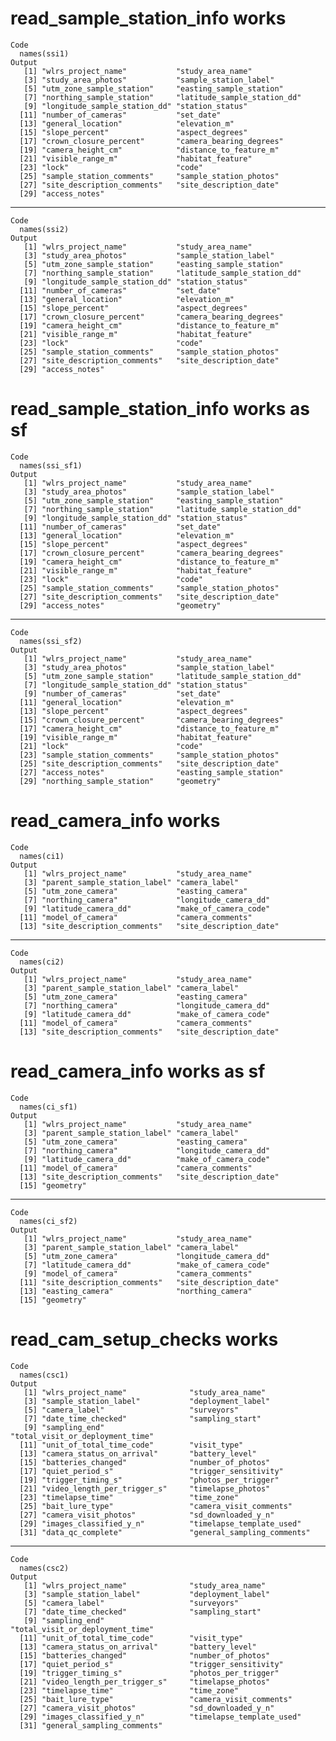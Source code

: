 # read_sample_station_info works

    Code
      names(ssi1)
    Output
       [1] "wlrs_project_name"           "study_area_name"            
       [3] "study_area_photos"           "sample_station_label"       
       [5] "utm_zone_sample_station"     "easting_sample_station"     
       [7] "northing_sample_station"     "latitude_sample_station_dd" 
       [9] "longitude_sample_station_dd" "station_status"             
      [11] "number_of_cameras"           "set_date"                   
      [13] "general_location"            "elevation_m"                
      [15] "slope_percent"               "aspect_degrees"             
      [17] "crown_closure_percent"       "camera_bearing_degrees"     
      [19] "camera_height_cm"            "distance_to_feature_m"      
      [21] "visible_range_m"             "habitat_feature"            
      [23] "lock"                        "code"                       
      [25] "sample_station_comments"     "sample_station_photos"      
      [27] "site_description_comments"   "site_description_date"      
      [29] "access_notes"               

---

    Code
      names(ssi2)
    Output
       [1] "wlrs_project_name"           "study_area_name"            
       [3] "study_area_photos"           "sample_station_label"       
       [5] "utm_zone_sample_station"     "easting_sample_station"     
       [7] "northing_sample_station"     "latitude_sample_station_dd" 
       [9] "longitude_sample_station_dd" "station_status"             
      [11] "number_of_cameras"           "set_date"                   
      [13] "general_location"            "elevation_m"                
      [15] "slope_percent"               "aspect_degrees"             
      [17] "crown_closure_percent"       "camera_bearing_degrees"     
      [19] "camera_height_cm"            "distance_to_feature_m"      
      [21] "visible_range_m"             "habitat_feature"            
      [23] "lock"                        "code"                       
      [25] "sample_station_comments"     "sample_station_photos"      
      [27] "site_description_comments"   "site_description_date"      
      [29] "access_notes"               

# read_sample_station_info works as sf

    Code
      names(ssi_sf1)
    Output
       [1] "wlrs_project_name"           "study_area_name"            
       [3] "study_area_photos"           "sample_station_label"       
       [5] "utm_zone_sample_station"     "easting_sample_station"     
       [7] "northing_sample_station"     "latitude_sample_station_dd" 
       [9] "longitude_sample_station_dd" "station_status"             
      [11] "number_of_cameras"           "set_date"                   
      [13] "general_location"            "elevation_m"                
      [15] "slope_percent"               "aspect_degrees"             
      [17] "crown_closure_percent"       "camera_bearing_degrees"     
      [19] "camera_height_cm"            "distance_to_feature_m"      
      [21] "visible_range_m"             "habitat_feature"            
      [23] "lock"                        "code"                       
      [25] "sample_station_comments"     "sample_station_photos"      
      [27] "site_description_comments"   "site_description_date"      
      [29] "access_notes"                "geometry"                   

---

    Code
      names(ssi_sf2)
    Output
       [1] "wlrs_project_name"           "study_area_name"            
       [3] "study_area_photos"           "sample_station_label"       
       [5] "utm_zone_sample_station"     "latitude_sample_station_dd" 
       [7] "longitude_sample_station_dd" "station_status"             
       [9] "number_of_cameras"           "set_date"                   
      [11] "general_location"            "elevation_m"                
      [13] "slope_percent"               "aspect_degrees"             
      [15] "crown_closure_percent"       "camera_bearing_degrees"     
      [17] "camera_height_cm"            "distance_to_feature_m"      
      [19] "visible_range_m"             "habitat_feature"            
      [21] "lock"                        "code"                       
      [23] "sample_station_comments"     "sample_station_photos"      
      [25] "site_description_comments"   "site_description_date"      
      [27] "access_notes"                "easting_sample_station"     
      [29] "northing_sample_station"     "geometry"                   

# read_camera_info works

    Code
      names(ci1)
    Output
       [1] "wlrs_project_name"           "study_area_name"            
       [3] "parent_sample_station_label" "camera_label"               
       [5] "utm_zone_camera"             "easting_camera"             
       [7] "northing_camera"             "longitude_camera_dd"        
       [9] "latitude_camera_dd"          "make_of_camera_code"        
      [11] "model_of_camera"             "camera_comments"            
      [13] "site_description_comments"   "site_description_date"      

---

    Code
      names(ci2)
    Output
       [1] "wlrs_project_name"           "study_area_name"            
       [3] "parent_sample_station_label" "camera_label"               
       [5] "utm_zone_camera"             "easting_camera"             
       [7] "northing_camera"             "longitude_camera_dd"        
       [9] "latitude_camera_dd"          "make_of_camera_code"        
      [11] "model_of_camera"             "camera_comments"            
      [13] "site_description_comments"   "site_description_date"      

# read_camera_info works as sf

    Code
      names(ci_sf1)
    Output
       [1] "wlrs_project_name"           "study_area_name"            
       [3] "parent_sample_station_label" "camera_label"               
       [5] "utm_zone_camera"             "easting_camera"             
       [7] "northing_camera"             "longitude_camera_dd"        
       [9] "latitude_camera_dd"          "make_of_camera_code"        
      [11] "model_of_camera"             "camera_comments"            
      [13] "site_description_comments"   "site_description_date"      
      [15] "geometry"                   

---

    Code
      names(ci_sf2)
    Output
       [1] "wlrs_project_name"           "study_area_name"            
       [3] "parent_sample_station_label" "camera_label"               
       [5] "utm_zone_camera"             "longitude_camera_dd"        
       [7] "latitude_camera_dd"          "make_of_camera_code"        
       [9] "model_of_camera"             "camera_comments"            
      [11] "site_description_comments"   "site_description_date"      
      [13] "easting_camera"              "northing_camera"            
      [15] "geometry"                   

# read_cam_setup_checks works

    Code
      names(csc1)
    Output
       [1] "wlrs_project_name"              "study_area_name"               
       [3] "sample_station_label"           "deployment_label"              
       [5] "camera_label"                   "surveyors"                     
       [7] "date_time_checked"              "sampling_start"                
       [9] "sampling_end"                   "total_visit_or_deployment_time"
      [11] "unit_of_total_time_code"        "visit_type"                    
      [13] "camera_status_on_arrival"       "battery_level"                 
      [15] "batteries_changed"              "number_of_photos"              
      [17] "quiet_period_s"                 "trigger_sensitivity"           
      [19] "trigger_timing_s"               "photos_per_trigger"            
      [21] "video_length_per_trigger_s"     "timelapse_photos"              
      [23] "timelapse_time"                 "time_zone"                     
      [25] "bait_lure_type"                 "camera_visit_comments"         
      [27] "camera_visit_photos"            "sd_downloaded_y_n"             
      [29] "images_classified_y_n"          "timelapse_template_used"       
      [31] "data_qc_complete"               "general_sampling_comments"     

---

    Code
      names(csc2)
    Output
       [1] "wlrs_project_name"              "study_area_name"               
       [3] "sample_station_label"           "deployment_label"              
       [5] "camera_label"                   "surveyors"                     
       [7] "date_time_checked"              "sampling_start"                
       [9] "sampling_end"                   "total_visit_or_deployment_time"
      [11] "unit_of_total_time_code"        "visit_type"                    
      [13] "camera_status_on_arrival"       "battery_level"                 
      [15] "batteries_changed"              "number_of_photos"              
      [17] "quiet_period_s"                 "trigger_sensitivity"           
      [19] "trigger_timing_s"               "photos_per_trigger"            
      [21] "video_length_per_trigger_s"     "timelapse_photos"              
      [23] "timelapse_time"                 "time_zone"                     
      [25] "bait_lure_type"                 "camera_visit_comments"         
      [27] "camera_visit_photos"            "sd_downloaded_y_n"             
      [29] "images_classified_y_n"          "timelapse_template_used"       
      [31] "general_sampling_comments"     


